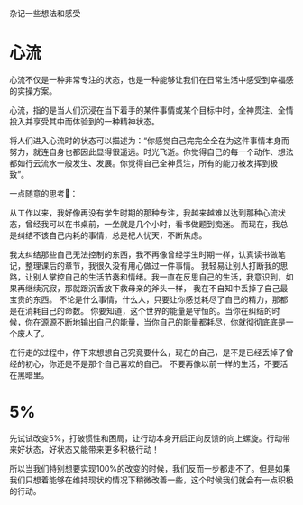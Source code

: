 杂记一些想法和感受



# 心流

心流不仅是一种非常专注的状态，也是一种能够让我们在日常生活中感受到幸福感的实操方案。

心流，指的是当人们沉浸在当下着手的某件事情或某个目标中时，全神贯注、全情投入并享受其中而体验到的一种精神状态。



将人们进入心流时的状态可以描述为：“你感觉自己完完全全在为这件事情本身而努力，就连自身也都因此显得很遥远。时光飞逝。你觉得自己的每一个动作、想法都如行云流水一般发生、发展。你觉得自己全神贯注，所有的能力被发挥到极致”。









一点随意的思考🤔：

从工作以来，我好像再没有学生时期的那种专注，我越来越难以达到那种心流状态，曾经我可以在书桌前，一坐就是几个小时，看书做题到痴迷。
而现在，我总是纠结不该自己内耗的事情，总是杞人忧天，不断焦虑。

我太纠结那些自己无法控制的东西，我不再像曾经学生时期一样，认真读书做笔记，整理课后的章节，我很久没有用心做过一件事情。
我轻易让别人打断我的思路，让别人掌控自己的生活节奏和情绪。我一直在反思自己的生活，我意识到，如果再继续沉寂，那就跟沉香放下救母亲的斧头一样，
我在不自知中丢掉了自己最宝贵的东西。
不论是什么事情，什么人，只要让你感觉耗尽了自己的精力，那都是在消耗自己的命数。
你要知道，这个世界的能量是守恒的。当你在纠结的时候，你在源源不断地输出自己的能量，当你自己的能量都耗尽，你就彻彻底底是一个废人了。

在行走的过程中，停下来想想自己究竟要什么，现在的自己，是不是已经丢掉了曾经的初心，你还是不是那个自己喜欢的自己。
不要再像以前一样的生活，不要活在黑暗里。









# 5%

先试试改变5%，打破惯性和困局，让行动本身开启正向反馈的向上螺旋。行动带来好状态，好状态又能带来更多积极行动！

所以当我们特别想要实现100%的改变的时候，我们反而一步都走不了。但是如果我们只想着能够在维持现状的情况下稍微改善一些，这个时候我们就会有一点积极的行动。























